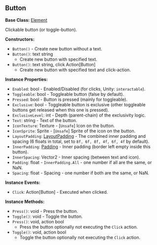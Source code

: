 ## Button

**Base Class:** [Element](Element.md)

Clickable button (or toggle-button).


**Constructors:**
- `Button()` - Create new button without a text.
- `Button()`: text string
  - Create new button with specified text.
- `Button()`: text string, click Action\[Button\]
  - Create new button with specified text and click-action.

**Instance Properties:**
- `Enabled`: bool - Enabled/Disabled (for clicks, Unity: `interactable`).
- `Toggleable`: bool - Toggleable button (false by default).
- `Pressed`: bool - Button is pressed (mainly for toggleable).
- `Exclusive`: bool - Toggleable button is exclusive (other toggleable buttons get released when this one is pressed).
- `ExclusiveLevel`: int - Depth (parent-chain) of the exclusivity logic.
- `Text`: string - Text of the button.
- `IconTexture`: Texture - \[`Unsafe`\] Icon on the button.
- `IconSprite`: Sprite - \[`Unsafe`\] Sprite of the icon on the button.
- `LayoutPadding`: [LayoutPadding](LayoutPadding.md) - The combined inner padding and spacing (6 floats in total, set to `8f, 6f, 8f, 4f, 6f, 4f` by default).
- `InnerPadding`: [Padding](Padding.md) - Inner padding (border left empty inside this button).
- `InnerSpacing`: Vector2 - Inner spacing (between text and icon).
- `Padding`: float - `InnerPadding.All` - one number if all are the same, or NaN.
- `Spacing`: float - Spacing - one number if both are the same, or NaN.

**Instance Events:**
- `Click`: Action\[Button\] - Executed when clicked.

**Instance Methods:**
- `Press()`: void - Press the button.
- `Toggle()`: void - Toggle the button.
- `Press()`: void, action bool
  - Press the button optionally not executing the `Click` action.
- `Toggle()`: void, action bool
  - Toggle the button optionally not executing the `Click` action.
